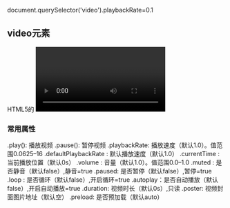 document.querySelector('video').playbackRate=0.1
## video元素
HTML5的 <video> 元素全称（HTMLVideoElement）
### 常用属性
.play(): 播放视频
.pause(): 暂停视频
.playbackRate: 播放速度（默认1.0）。值范围0.0625–16
.defaultPlaybackRate : 默认播放速度（默认1.0）
.currentTime : 当前播放位置（默认0s）
.volume : 音量（默认1.0）。值范围0.0–1.0
.muted : 是否静音（默认false）,静音=true
.paused: 是否暂停（默认false）,暂停=true
.loop : 是否循环（默认false）,开启循环=true
.autoplay：是否自动播放（默认false）,开启自动播放=true
.duration: 视频时长（默认0s）,只读
.poster: 视频封面图片地址（默认空）
.preload: 是否预加载（默认auto）





